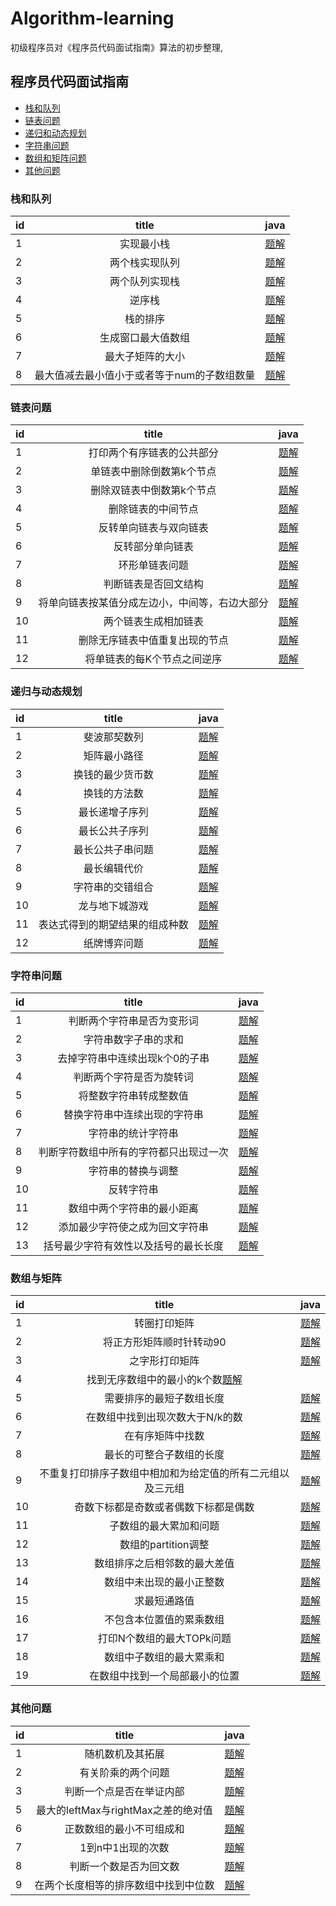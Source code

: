 # Algorithm-learning
初级程序员对《程序员代码面试指南》算法的初步整理,

## 程序员代码面试指南
- [栈和队列](###栈和队列)
- [链表问题](###链表问题)
- [递归和动态规划](###递归和动态规划)
- [字符串问题](###字符串问题)
- [数组和矩阵问题](###数组和矩阵问题)
- [其他问题](###其他问题)

### 栈和队列
| id| title| java|
|:----|:------:|:----:|
|1| 实现最小栈|[题解](https://github.com/RobbChen/Algorithm-learning/blob/master/%E6%A0%88%E4%B8%8E%E9%98%9F%E5%88%97/1.%20%E5%AE%9E%E7%8E%B0%E6%9C%80%E5%B0%8F%E6%A0%88.md)|
|2| 两个栈实现队列|[题解](https://github.com/RobbChen/Algorithm-learning/blob/master/%E6%A0%88%E4%B8%8E%E9%98%9F%E5%88%97/2.%20%E6%9C%89%E4%B8%A4%E4%B8%AA%E6%A0%88%E7%BB%84%E6%88%90%E9%98%9F%E5%88%97.md)|
|3| 两个队列实现栈|[题解](https://github.com/RobbChen/Algorithm-learning/blob/master/%E6%A0%88%E4%B8%8E%E9%98%9F%E5%88%97/3.%20%E4%B8%A4%E4%B8%AA%E9%98%9F%E5%88%97%E5%AE%9E%E7%8E%B0%E6%A0%88.md)|
|4| 逆序栈|[题解](https://github.com/RobbChen/Algorithm-learning/blob/master/%E6%A0%88%E4%B8%8E%E9%98%9F%E5%88%97/4.%20%E4%BD%BF%E7%94%A8%E9%80%92%E5%BD%92%E5%87%BD%E6%95%B0%E5%92%8C%E6%A0%88%E6%93%8D%E4%BD%9C%E9%80%86%E5%BA%8F%E4%B8%80%E4%B8%AA%E6%A0%88.md)|
|5| 栈的排序|[题解](https://github.com/RobbChen/Algorithm-learning/blob/master/%E6%A0%88%E4%B8%8E%E9%98%9F%E5%88%97/5.%20%E7%94%A8%E4%B8%80%E4%B8%AA%E6%A0%88%E5%AE%9E%E7%8E%B0%E5%8F%A6%E4%B8%80%E4%B8%AA%E6%A0%88%E7%9A%84%E6%8E%92%E5%BA%8F.md)|
|6|生成窗口最大值数组|[题解](https://github.com/RobbChen/Algorithm-learning/blob/master/%E6%A0%88%E4%B8%8E%E9%98%9F%E5%88%97/6.%20%E7%94%9F%E6%88%90%E7%AA%97%E5%8F%A3%E6%9C%80%E5%A4%A7%E5%80%BC%E6%95%B0%E7%BB%84.md)|
|7| 最大子矩阵的大小|[题解](https://github.com/RobbChen/Algorithm-learning/blob/master/%E6%A0%88%E4%B8%8E%E9%98%9F%E5%88%97/7.%20%E6%B1%82%E6%9C%80%E5%A4%A7%E5%AD%90%E7%9F%A9%E9%98%B5%E7%9A%84%E5%A4%A7%E5%B0%8F.md)|
|8| 最大值减去最小值小于或者等于num的子数组数量|[题解](https://github.com/RobbChen/Algorithm-learning/blob/master/%E6%A0%88%E4%B8%8E%E9%98%9F%E5%88%97/8.%E6%9C%80%E5%A4%A7%E5%80%BC%E5%87%8F%E5%8E%BB%E6%9C%80%E5%B0%8F%E5%80%BC%E5%B0%8F%E4%BA%8E%E6%88%96%E8%80%85%E7%AD%89%E4%BA%8Enum%E7%9A%84%E5%AD%90%E6%95%B0%E7%BB%84%E7%9A%84%E6%95%B0%E9%87%8F.md)|


### 链表问题
| id| title| java|
|:----|:------:|:----:|
|1| 打印两个有序链表的公共部分|[题解](https://github.com/RobbChen/Algorithm-learning/blob/master/%E9%93%BE%E8%A1%A8%E9%97%AE%E9%A2%98/1.%E6%89%93%E5%8D%B0%E4%B8%A4%E4%B8%AA%E6%9C%89%E5%BA%8F%E9%93%BE%E8%A1%A8%E7%9A%84%E5%85%AC%E5%85%B1%E9%83%A8%E5%88%86.md)|
|2| 单链表中删除倒数第k个节点|[题解](https://github.com/RobbChen/Algorithm-learning/blob/master/%E9%93%BE%E8%A1%A8%E9%97%AE%E9%A2%98/2.%20%E5%8D%95%E9%93%BE%E8%A1%A8%E4%B8%AD%E5%88%A0%E9%99%A4%E5%80%92%E6%95%B0%E7%AC%ACk%E4%B8%AA%E8%8A%82%E7%82%B9.md)|
|3| 删除双链表中倒数第k个节点|[题解](https://github.com/RobbChen/Algorithm-learning/blob/master/%E9%93%BE%E8%A1%A8%E9%97%AE%E9%A2%98/3.%20%E5%88%A0%E9%99%A4%E5%8F%8C%E9%93%BE%E8%A1%A8%E4%B8%AD%E5%80%92%E6%95%B0%E7%AC%ACk%E4%B8%AA%E8%8A%82%E7%82%B9.md)|
|4| 删除链表的中间节点|[题解](https://github.com/RobbChen/Algorithm-learning/blob/master/%E9%93%BE%E8%A1%A8%E9%97%AE%E9%A2%98/4.%20%E5%88%A0%E9%99%A4%E9%93%BE%E8%A1%A8%E7%9A%84%E4%B8%AD%E9%97%B4%E8%8A%82%E7%82%B9%E5%92%8Ca.b%E5%A4%84%E7%9A%84%E8%8A%82%E7%82%B9.md)|
|5| 反转单向链表与双向链表|[题解](https://github.com/RobbChen/Algorithm-learning/blob/master/%E9%93%BE%E8%A1%A8%E9%97%AE%E9%A2%98/5.%20%E5%8F%8D%E8%BD%AC%E5%8D%95%E5%90%91%E9%93%BE%E8%A1%A8%E4%B8%8E%E5%8F%8C%E5%90%91%E9%93%BE%E8%A1%A8.md)|
|6| 反转部分单向链表|[题解](https://github.com/RobbChen/Algorithm-learning/blob/master/%E9%93%BE%E8%A1%A8%E9%97%AE%E9%A2%98/6.%20%E5%8F%8D%E8%BD%AC%E9%83%A8%E5%88%86%E5%8D%95%E5%90%91%E9%93%BE%E8%A1%A8.md)|
|7| 环形单链表问题|[题解](https://github.com/RobbChen/Algorithm-learning/blob/master/%E9%93%BE%E8%A1%A8%E9%97%AE%E9%A2%98/7.%20%E7%8E%AF%E5%BD%A2%E5%8D%95%E9%93%BE%E8%A1%A8%E9%97%AE%E9%A2%98.md)|
|8| 判断链表是否回文结构|[题解](https://github.com/RobbChen/Algorithm-learning/blob/master/%E9%93%BE%E8%A1%A8%E9%97%AE%E9%A2%98/8.%20%E5%88%A4%E6%96%AD%E9%93%BE%E8%A1%A8%E6%98%AF%E5%90%A6%E6%98%AF%E5%9B%9E%E6%96%87%E7%BB%93%E6%9E%84.md)|
|9| 将单向链表按某值分成左边小，中间等，右边大部分|[题解](https://github.com/RobbChen/Algorithm-learning/blob/master/%E9%93%BE%E8%A1%A8%E9%97%AE%E9%A2%98/9.%20%E5%B0%86%E5%8D%95%E5%90%91%E9%93%BE%E8%A1%A8%E6%8C%89%E6%9F%90%E5%80%BC%E5%88%86%E6%88%90%E5%B7%A6%E8%BE%B9%E5%B0%8F%EF%BC%8C%E4%B8%AD%E9%97%B4%E7%9B%B8%E7%AD%89%EF%BC%8C%E5%8F%B3%E8%BE%B9%E5%A4%A7%E7%9A%84%E5%BD%A2%E5%BC%8F.md)|
|10| 两个链表生成相加链表|[题解](https://github.com/RobbChen/Algorithm-learning/blob/master/%E9%93%BE%E8%A1%A8%E9%97%AE%E9%A2%98/10.%E4%B8%A4%E4%B8%AA%E9%93%BE%E8%A1%A8%E7%94%9F%E6%88%90%E7%9B%B8%E5%8A%A0%E9%93%BE%E8%A1%A8.md)|
|11| 删除无序链表中值重复出现的节点|[题解](https://github.com/RobbChen/Algorithm-learning/blob/master/%E9%93%BE%E8%A1%A8%E9%97%AE%E9%A2%98/11.%20%E5%88%A0%E9%99%A4%E6%97%A0%E5%BA%8F%E9%93%BE%E8%A1%A8%E4%B8%AD%E5%80%BC%E9%87%8D%E5%A4%8D%E5%87%BA%E7%8E%B0%E7%9A%84%E8%8A%82%E7%82%B9.md)|
|12| 将单链表的每K个节点之间逆序|[题解](https://github.com/RobbChen/Algorithm-learning/blob/master/%E9%93%BE%E8%A1%A8%E9%97%AE%E9%A2%98/12.%20%E5%B0%86%E5%8D%95%E9%93%BE%E8%A1%A8%E7%9A%84%E6%AF%8FK%E4%B8%AA%E8%8A%82%E7%82%B9%E4%B9%8B%E9%97%B4%E9%80%86%E5%BA%8F.md)|

### 递归与动态规划
| id| title |java|
|:---|:-----:|:----:|
|1|斐波那契数列|[题解](https://github.com/RobbChen/Algorithm-learning/blob/master/%E9%80%92%E5%BD%92%E4%B8%8E%E5%8A%A8%E6%80%81%E8%A7%84%E5%88%92/1.%E6%96%90%E6%B3%A2%E9%82%A3%E5%A5%91%E7%B3%BB%E5%88%97%E9%97%AE%E9%A2%98.md)|
|2|矩阵最小路径|[题解](https://github.com/RobbChen/Algorithm-learning/blob/master/%E9%80%92%E5%BD%92%E4%B8%8E%E5%8A%A8%E6%80%81%E8%A7%84%E5%88%92/2.%20%E7%9F%A9%E9%98%B5%E6%9C%80%E5%B0%8F%E8%B7%AF%E5%BE%84%E5%92%8C.md)|
|3|换钱的最少货币数|[题解](https://github.com/RobbChen/Algorithm-learning/blob/master/%E9%80%92%E5%BD%92%E4%B8%8E%E5%8A%A8%E6%80%81%E8%A7%84%E5%88%92/3.%20%E6%8D%A2%E9%92%B1%E7%9A%84%E6%9C%80%E5%B0%91%E8%B4%A7%E5%B8%81%E6%95%B0.md)|
|4|换钱的方法数|[题解](https://github.com/RobbChen/Algorithm-learning/blob/master/%E9%80%92%E5%BD%92%E4%B8%8E%E5%8A%A8%E6%80%81%E8%A7%84%E5%88%92/4.%20%E6%8D%A2%E9%92%B1%E7%9A%84%E6%96%B9%E6%B3%95%E6%95%B0.md)|
|5|最长递增子序列|[题解](https://github.com/RobbChen/Algorithm-learning/blob/master/%E9%80%92%E5%BD%92%E4%B8%8E%E5%8A%A8%E6%80%81%E8%A7%84%E5%88%92/5.%E6%9C%80%E9%95%BF%E9%80%92%E5%A2%9E%E5%AD%90%E5%BA%8F%E5%88%97.md)|
|6|最长公共子序列|[题解](https://github.com/RobbChen/Algorithm-learning/blob/master/%E9%80%92%E5%BD%92%E4%B8%8E%E5%8A%A8%E6%80%81%E8%A7%84%E5%88%92/6.%20%E6%9C%80%E9%95%BF%E5%85%AC%E5%85%B1%E5%AD%90%E5%BA%8F%E5%88%97.md)|
|7|最长公共子串问题|[题解](https://github.com/RobbChen/Algorithm-learning/blob/master/%E9%80%92%E5%BD%92%E4%B8%8E%E5%8A%A8%E6%80%81%E8%A7%84%E5%88%92/7.%20%E6%9C%80%E9%95%BF%E5%85%AC%E5%85%B1%E5%AD%90%E4%B8%B2%E9%97%AE%E9%A2%98.md)|
|8|最长编辑代价|[题解](https://github.com/RobbChen/Algorithm-learning/blob/master/%E9%80%92%E5%BD%92%E4%B8%8E%E5%8A%A8%E6%80%81%E8%A7%84%E5%88%92/8.%20%E6%9C%80%E9%95%BF%E7%BC%96%E8%BE%91%E4%BB%A3%E4%BB%B7.md)|
|9|字符串的交错组合|[题解](https://github.com/RobbChen/Algorithm-learning/blob/master/%E9%80%92%E5%BD%92%E4%B8%8E%E5%8A%A8%E6%80%81%E8%A7%84%E5%88%92/9.%20%E5%AD%97%E7%AC%A6%E4%B8%B2%E7%9A%84%E4%BA%A4%E9%94%99%E7%BB%84%E5%90%88.md)|
|10|龙与地下城游戏|[题解](https://github.com/RobbChen/Algorithm-learning/blob/master/%E9%80%92%E5%BD%92%E4%B8%8E%E5%8A%A8%E6%80%81%E8%A7%84%E5%88%92/10.%20%E9%BE%99%E4%B8%8E%E5%9C%B0%E4%B8%8B%E5%9F%8E%E6%B8%B8%E6%88%8F.md)|
|11|表达式得到的期望结果的组成种数|[题解](https://github.com/RobbChen/Algorithm-learning/blob/master/%E9%80%92%E5%BD%92%E4%B8%8E%E5%8A%A8%E6%80%81%E8%A7%84%E5%88%92/11.%20%E8%A1%A8%E8%BE%BE%E5%BC%8F%E5%BE%97%E5%88%B0%E7%9A%84%E6%9C%9F%E6%9C%9B%E7%BB%93%E6%9E%9C%E7%9A%84%E7%BB%84%E6%88%90%E7%A7%8D%E6%95%B0.md)|
|12|纸牌博弈问题|[题解](https://github.com/RobbChen/Algorithm-learning/blob/master/%E9%80%92%E5%BD%92%E4%B8%8E%E5%8A%A8%E6%80%81%E8%A7%84%E5%88%92/12.%20%E7%BA%B8%E7%89%8C%E5%8D%9A%E5%BC%88%E9%97%AE%E9%A2%98.md)|


### 字符串问题
|id|title| java|
|:---|:-----:|:----:|
|1|判断两个字符串是否为变形词|[题解](https://github.com/RobbChen/Algorithm-learning/blob/master/%E5%AD%97%E7%AC%A6%E4%B8%B2%E9%97%AE%E9%A2%98/1.%20%E5%88%A4%E6%96%AD%E4%B8%A4%E4%B8%AA%E5%AD%97%E7%AC%A6%E4%B8%B2%E6%98%AF%E5%90%A6%E4%B8%BA%E5%8F%98%E5%BD%A2%E8%AF%8D.md)|
|2|字符串数字子串的求和|[题解](https://github.com/RobbChen/Algorithm-learning/blob/master/%E5%AD%97%E7%AC%A6%E4%B8%B2%E9%97%AE%E9%A2%98/2.%20%E5%AD%97%E7%AC%A6%E4%B8%B2%E6%95%B0%E5%AD%97%E5%AD%90%E4%B8%B2%E7%9A%84%E6%B1%82%E5%92%8C.md)|
|3|去掉字符串中连续出现k个0的子串|[题解](https://github.com/RobbChen/Algorithm-learning/blob/master/%E5%AD%97%E7%AC%A6%E4%B8%B2%E9%97%AE%E9%A2%98/3.%20%E5%8E%BB%E6%8E%89%E5%AD%97%E7%AC%A6%E4%B8%B2%E4%B8%AD%E8%BF%9E%E7%BB%AD%E5%87%BA%E7%8E%B0k%E4%B8%AA0%E7%9A%84%E5%AD%90%E4%B8%B2.md)|
|4|判断两个字符是否为旋转词|[题解](https://github.com/RobbChen/Algorithm-learning/blob/master/%E5%AD%97%E7%AC%A6%E4%B8%B2%E9%97%AE%E9%A2%98/4.%20%E5%88%A4%E6%96%AD%E4%B8%A4%E4%B8%AA%E5%AD%97%E7%AC%A6%E4%B8%B2%E6%98%AF%E5%90%A6%E4%B8%BA%E6%97%8B%E8%BD%AC%E8%AF%8D.md)|
|5|将整数字符串转成整数值|[题解](https://github.com/RobbChen/Algorithm-learning/blob/master/%E5%AD%97%E7%AC%A6%E4%B8%B2%E9%97%AE%E9%A2%98/5.%20%E5%B0%86%E6%95%B4%E6%95%B0%E5%AD%97%E7%AC%A6%E4%B8%B2%E8%BD%AC%E6%88%90%E6%95%B4%E6%95%B0%E5%80%BC.md)|
|6|替换字符串中连续出现的字符串|[题解](https://github.com/RobbChen/Algorithm-learning/blob/master/%E5%AD%97%E7%AC%A6%E4%B8%B2%E9%97%AE%E9%A2%98/6.%20%E6%9B%BF%E6%8D%A2%E5%AD%97%E7%AC%A6%E4%B8%B2%E4%B8%AD%E8%BF%9E%E7%BB%AD%E5%87%BA%E7%8E%B0%E7%9A%84%E5%AD%97%E7%AC%A6%E4%B8%B2.md)|
|7|字符串的统计字符串|[题解](https://github.com/RobbChen/Algorithm-learning/blob/master/%E5%AD%97%E7%AC%A6%E4%B8%B2%E9%97%AE%E9%A2%98/7.%20%E5%AD%97%E7%AC%A6%E4%B8%B2%E7%9A%84%E7%BB%9F%E8%AE%A1%E5%AD%97%E7%AC%A6%E4%B8%B2.md)|
|8|判断字符数组中所有的字符都只出现过一次|[题解](https://github.com/RobbChen/Algorithm-learning/blob/master/%E5%AD%97%E7%AC%A6%E4%B8%B2%E9%97%AE%E9%A2%98/8.%E5%88%A4%E6%96%AD%E5%AD%97%E7%AC%A6%E6%95%B0%E7%BB%84%E4%B8%AD%E6%89%80%E6%9C%89%E7%9A%84%E5%AD%97%E7%AC%A6%E9%83%BD%E5%8F%AA%E5%87%BA%E7%8E%B0%E8%BF%87%E4%B8%80%E6%AC%A1.md)|
|9|字符串的替换与调整|[题解](https://github.com/RobbChen/Algorithm-learning/blob/master/%E5%AD%97%E7%AC%A6%E4%B8%B2%E9%97%AE%E9%A2%98/9.%20%E5%AD%97%E7%AC%A6%E4%B8%B2%E7%9A%84%E6%9B%BF%E6%8D%A2%E4%B8%8E%E8%B0%83%E6%95%B4.md)|
|10|反转字符串|[题解](https://github.com/RobbChen/Algorithm-learning/blob/master/%E5%AD%97%E7%AC%A6%E4%B8%B2%E9%97%AE%E9%A2%98/10.%E5%8F%8D%E8%BD%AC%E5%AD%97%E7%AC%A6%E4%B8%B2.md)|
|11|数组中两个字符串的最小距离|[题解](https://github.com/RobbChen/Algorithm-learning/blob/master/%E5%AD%97%E7%AC%A6%E4%B8%B2%E9%97%AE%E9%A2%98/11.%E6%95%B0%E7%BB%84%E4%B8%AD%E4%B8%A4%E4%B8%AA%E5%AD%97%E7%AC%A6%E4%B8%B2%E7%9A%84%E6%9C%80%E5%B0%8F%E8%B7%9D%E7%A6%BB.md)|
|12|添加最少字符使之成为回文字符串|[题解](https://github.com/RobbChen/Algorithm-learning/blob/master/%E5%AD%97%E7%AC%A6%E4%B8%B2%E9%97%AE%E9%A2%98/12.%20%E6%B7%BB%E5%8A%A0%E6%9C%80%E5%B0%91%E5%AD%97%E7%AC%A6%E4%BD%BF%E5%AD%97%E7%AC%A6%E4%B8%B2%E6%95%B4%E4%BD%93%E9%83%BD%E6%98%AF%E5%9B%9E%E6%96%87%E5%AD%97%E7%AC%A6%E4%B8%B2.md)|
|13|括号最少字符有效性以及括号的最长长度|[题解](https://github.com/RobbChen/Algorithm-learning/blob/master/%E5%AD%97%E7%AC%A6%E4%B8%B2%E9%97%AE%E9%A2%98/13.%E6%8B%AC%E5%8F%B7%E5%AD%97%E7%AC%A6%E4%B8%B2%E7%9A%84%E6%9C%89%E6%95%88%E6%80%A7%E5%92%8C%E6%8B%AC%E5%8F%B7%E7%9A%84%E6%9C%80%E9%95%BF%E6%9C%89%E6%95%88%E9%95%BF%E5%BA%A6.md)|

### 数组与矩阵
|id|title| java|
|:---|:-----:|:----:|
|1|转圈打印矩阵|[题解](https://github.com/RobbChen/Algorithm-learning/blob/master/%E6%95%B0%E7%BB%84%E4%B8%8E%E7%9F%A9%E9%98%B5/1.%E8%BD%AC%E5%9C%88%E6%89%93%E5%8D%B0%E7%9F%A9%E9%98%B5.md)|
|2|将正方形矩阵顺时针转动90|[题解](https://github.com/RobbChen/Algorithm-learning/blob/master/%E6%95%B0%E7%BB%84%E4%B8%8E%E7%9F%A9%E9%98%B5/2.%E5%B0%86%E6%AD%A3%E6%96%B9%E5%BD%A2%E7%9F%A9%E9%98%B5%E9%A1%BA%E6%97%B6%E9%92%88%E8%BD%AC%E5%8A%A890.md)|
|3|之字形打印矩阵|[题解](https://github.com/RobbChen/Algorithm-learning/blob/master/%E6%95%B0%E7%BB%84%E4%B8%8E%E7%9F%A9%E9%98%B5/3.%E4%B9%8B%E5%AD%97%E5%BD%A2%E6%89%93%E5%8D%B0%E7%9F%A9%E9%98%B5.md)|
|4|找到无序数组中的最小的k个数[题解](https://github.com/RobbChen/Algorithm-learning/blob/master/%E6%95%B0%E7%BB%84%E4%B8%8E%E7%9F%A9%E9%98%B5/4.%20%E6%89%BE%E5%88%B0%E6%97%A0%E5%BA%8F%E6%95%B0%E7%BB%84%E4%B8%AD%E7%9A%84%E6%9C%80%E5%B0%8F%E7%9A%84k%E4%B8%AA%E6%95%B0.md)|
|5|需要排序的最短子数组长度|[题解](https://github.com/RobbChen/Algorithm-learning/blob/master/%E6%95%B0%E7%BB%84%E4%B8%8E%E7%9F%A9%E9%98%B5/5.%E9%9C%80%E8%A6%81%E6%8E%92%E5%BA%8F%E7%9A%84%E6%9C%80%E7%9F%AD%E5%AD%90%E6%95%B0%E7%BB%84%E9%95%BF%E5%BA%A6%20.md)|
|6|在数组中找到出现次数大于N/k的数|[题解](https://github.com/RobbChen/Algorithm-learning/blob/master/%E6%95%B0%E7%BB%84%E4%B8%8E%E7%9F%A9%E9%98%B5/6.%E5%9C%A8%E6%95%B0%E7%BB%84%E4%B8%AD%E6%89%BE%E5%88%B0%E5%87%BA%E7%8E%B0%E6%AC%A1%E6%95%B0%E5%A4%A7%E4%BA%8ENK%E7%9A%84%E6%95%B0.md)|
|7|在有序矩阵中找数|[题解](https://github.com/RobbChen/Algorithm-learning/blob/master/%E6%95%B0%E7%BB%84%E4%B8%8E%E7%9F%A9%E9%98%B5/7.%E5%9C%A8%E8%A1%8C%E5%88%97%E9%83%BD%E6%8E%92%E5%A5%BD%E5%BA%8F%E7%9A%84%E7%9F%A9%E9%98%B5%E4%B8%AD%E6%89%BE%E6%95%B0.md)|
|8|最长的可整合子数组的长度|[题解](https://github.com/RobbChen/Algorithm-learning/blob/master/%E6%95%B0%E7%BB%84%E4%B8%8E%E7%9F%A9%E9%98%B5/8.%E6%9C%80%E9%95%BF%E7%9A%84%E5%8F%AF%E6%95%B4%E5%90%88%E5%AD%90%E6%95%B0%E7%BB%84%E7%9A%84%E9%95%BF%E5%BA%A6.md)|
|9|不重复打印排序子数组中相加和为给定值的所有二元组以及三元组|[题解](https://github.com/RobbChen/Algorithm-learning/blob/master/%E6%95%B0%E7%BB%84%E4%B8%8E%E7%9F%A9%E9%98%B5/9.%E4%B8%8D%E9%87%8D%E5%A4%8D%E6%89%93%E5%8D%B0%E6%8E%92%E5%BA%8F%E5%AD%90%E6%95%B0%E7%BB%84%E4%B8%AD%E7%9B%B8%E5%8A%A0%E5%92%8C%E4%B8%BA%E7%BB%99%E5%AE%9A%E5%80%BC%E7%9A%84%E6%89%80%E6%9C%89%E4%BA%8C%E5%85%83%E7%BB%84%E4%BB%A5%E5%8F%8A%E4%B8%89%E5%85%83%E7%BB%84.md)|
|10|奇数下标都是奇数或者偶数下标都是偶数|[题解](https://github.com/RobbChen/Algorithm-learning/blob/master/%E6%95%B0%E7%BB%84%E4%B8%8E%E7%9F%A9%E9%98%B5/10.%E5%A5%87%E6%95%B0%E4%B8%8B%E6%A0%87%E9%83%BD%E6%98%AF%E5%A5%87%E6%95%B0%E6%88%96%E8%80%85%E5%81%B6%E6%95%B0%E4%B8%8B%E6%A0%87%E9%83%BD%E6%98%AF%E5%81%B6%E6%95%B0.md)|
|11|子数组的最大累加和问题|[题解](https://github.com/RobbChen/Algorithm-learning/blob/master/%E6%95%B0%E7%BB%84%E4%B8%8E%E7%9F%A9%E9%98%B5/11.%E5%AD%90%E6%95%B0%E7%BB%84%E7%9A%84%E6%9C%80%E5%A4%A7%E7%B4%AF%E5%8A%A0%E5%92%8C%E9%97%AE%E9%A2%98.md)|
|12|数组的partition调整|[题解](https://github.com/RobbChen/Algorithm-learning/blob/master/%E6%95%B0%E7%BB%84%E4%B8%8E%E7%9F%A9%E9%98%B5/12.%20%E6%95%B0%E7%BB%84%E7%9A%84partition%E8%B0%83%E6%95%B4.md)|
|13|数组排序之后相邻数的最大差值|[题解](https://github.com/RobbChen/Algorithm-learning/blob/master/%E6%95%B0%E7%BB%84%E4%B8%8E%E7%9F%A9%E9%98%B5/13.%20%E6%95%B0%E7%BB%84%E6%8E%92%E5%BA%8F%E4%B9%8B%E5%90%8E%E7%9B%B8%E9%82%BB%E6%95%B0%E7%9A%84%E6%9C%80%E5%A4%A7%E5%B7%AE%E5%80%BC.md)|
|14|数组中未出现的最小正整数|[题解](https://github.com/RobbChen/Algorithm-learning/blob/master/%E6%95%B0%E7%BB%84%E4%B8%8E%E7%9F%A9%E9%98%B5/14.%20%E6%95%B0%E7%BB%84%E4%B8%AD%E6%9C%AA%E5%87%BA%E7%8E%B0%E7%9A%84%E6%9C%80%E5%B0%8F%E6%AD%A3%E6%95%B4%E6%95%B0.md)|
|15|求最短通路值|[题解](https://github.com/RobbChen/Algorithm-learning/blob/master/%E6%95%B0%E7%BB%84%E4%B8%8E%E7%9F%A9%E9%98%B5/15.%E6%B1%82%E6%9C%80%E7%9F%AD%E9%80%9A%E8%B7%AF%E5%80%BC.md)|
|16|不包含本位置值的累乘数组|[题解](https://github.com/RobbChen/Algorithm-learning/blob/master/%E6%95%B0%E7%BB%84%E4%B8%8E%E7%9F%A9%E9%98%B5/16.%20%E4%B8%8D%E5%8C%85%E5%90%AB%E6%9C%AC%E4%BD%8D%E7%BD%AE%E5%80%BC%E7%9A%84%E7%B4%AF%E4%B9%98%E6%95%B0%E7%BB%84.md)|
|17|打印N个数组的最大TOPk问题|[题解](https://github.com/RobbChen/Algorithm-learning/blob/master/%E6%95%B0%E7%BB%84%E4%B8%8E%E7%9F%A9%E9%98%B5/17.%20%E6%89%93%E5%8D%B0N%E4%B8%AA%E6%95%B0%E7%BB%84%E6%95%B4%E4%BD%93%E6%9C%80%E5%A4%A7Top%20K.md)|
|18|数组中子数组的最大累乘和|[题解](https://github.com/RobbChen/Algorithm-learning/blob/master/%E6%95%B0%E7%BB%84%E4%B8%8E%E7%9F%A9%E9%98%B5/18.%20%E6%95%B0%E7%BB%84%E4%B8%AD%E5%AD%90%E6%95%B0%E7%BB%84%E7%9A%84%E6%9C%80%E5%A4%A7%E7%B4%AF%E4%B9%98%E7%A7%AF.md)|
|19|在数组中找到一个局部最小的位置|[题解](https://github.com/RobbChen/Algorithm-learning/blob/master/%E6%95%B0%E7%BB%84%E4%B8%8E%E7%9F%A9%E9%98%B5/19%20%E5%9C%A8%E6%95%B0%E7%BB%84%E4%B8%AD%E6%89%BE%E5%88%B0%E4%B8%80%E4%B8%AA%E5%B1%80%E9%83%A8%E6%9C%80%E5%B0%8F%E7%9A%84%E4%BD%8D%E7%BD%AE.md)|
### 其他问题

|id|title| java|
|:---|:-----:|:----:|
|1|随机数机及其拓展|[题解](https://github.com/RobbChen/Algorithm-learning/blob/master/%E5%85%B6%E4%BB%96%E9%97%AE%E9%A2%98/1.%20%E9%9A%8F%E6%9C%BA%E6%95%B0%E5%8F%8A%E5%85%B6%E6%8B%93%E5%B1%95.md)|
|2|有关阶乘的两个问题|[题解](https://github.com/RobbChen/Algorithm-learning/blob/master/%E5%85%B6%E4%BB%96%E9%97%AE%E9%A2%98/2.%20%E6%9C%89%E5%85%B3%E9%98%B6%E4%B9%98%E7%9A%84%E4%B8%A4%E4%B8%AA%E9%97%AE%E9%A2%98%20.md)|
|3|判断一个点是否在举证内部|[题解](https://github.com/RobbChen/Algorithm-learning/blob/master/%E5%85%B6%E4%BB%96%E9%97%AE%E9%A2%98/3.%20%E5%88%A4%E6%96%AD%E4%B8%80%E4%B8%AA%E7%82%B9%E6%98%AF%E5%90%A6%E5%9C%A8%E7%9F%A9%E5%BD%A2%E5%86%85%E9%83%A8.md)|https://github.com/RobbChen/Algorithm-learning/blob/master/%E5%85%B6%E4%BB%96%E9%97%AE%E9%A2%98/4.%20%E5%88%A4%E6%96%AD%E4%B8%80%E4%B8%AA%E7%82%B9%E6%98%AF%E5%90%A6%E5%9C%A8%E4%B8%89%E8%A7%92%E5%BD%A2%E5%86%85%E9%83%A8.md)|
|5|最大的leftMax与rightMax之差的绝对值|[题解](https://github.com/RobbChen/Algorithm-learning/blob/master/%E5%85%B6%E4%BB%96%E9%97%AE%E9%A2%98/5.%20%E6%9C%80%E5%A4%A7%E7%9A%84leftMax%E4%B8%8ErightMax%E4%B9%8B%E5%B7%AE%E7%9A%84%E7%BB%9D%E5%AF%B9%E5%80%BC.md)|
|6|正数数组的最小不可组成和|[题解](https://github.com/RobbChen/Algorithm-learning/blob/master/%E5%85%B6%E4%BB%96%E9%97%AE%E9%A2%98/6.%20%E6%AD%A3%E6%95%B0%E6%95%B0%E7%BB%84%E7%9A%84%E6%9C%80%E5%B0%8F%E4%B8%8D%E5%8F%AF%E7%BB%84%E6%88%90%E5%92%8C.md)|
|7|1到n中1出现的次数|[题解](httphttps://github.com/RobbChen/Algorithm-learning/blob/master/%E5%85%B6%E4%BB%96%E9%97%AE%E9%A2%98/8.%20%E5%88%A4%E6%96%AD%E4%B8%80%E4%B8%AA%E6%95%B0%E6%98%AF%E5%90%A6%E4%B8%BA%E5%9B%9E%E6%96%87%E6%95%B0.mds://github.com/RobbChen/Algorithm-learning/blob/master/%E5%85%B6%E4%BB%96%E9%97%AE%E9%A2%98/7.%20%201%E5%88%B0n%E4%B8%AD1%E5%87%BA%E7%8E%B0%E7%9A%84%E6%AC%A1%E6%95%B0.md)|
|8|判断一个数是否为回文数|[题解](https://github.com/RobbChen/Algorithm-learning/blob/master/%E5%85%B6%E4%BB%96%E9%97%AE%E9%A2%98/8.%20%E5%88%A4%E6%96%AD%E4%B8%80%E4%B8%AA%E6%95%B0%E6%98%AF%E5%90%A6%E4%B8%BA%E5%9B%9E%E6%96%87%E6%95%B0.md)|
|9|在两个长度相等的排序数组中找到中位数|[题解](https://github.com/RobbChen/Algorithm-learning/blob/master/%E5%85%B6%E4%BB%96%E9%97%AE%E9%A2%98/9.%20%E5%9C%A8%E4%B8%A4%E4%B8%AA%E9%95%BF%E5%BA%A6%E7%9B%B8%E7%AD%89%E7%9A%84%E6%8E%92%E5%BA%8F%E6%95%B0%E7%BB%84%E4%B8%AD%E6%89%BE%E5%88%B0%E4%B8%AD%E4%BD%8D%E6%95%B0.md)|


